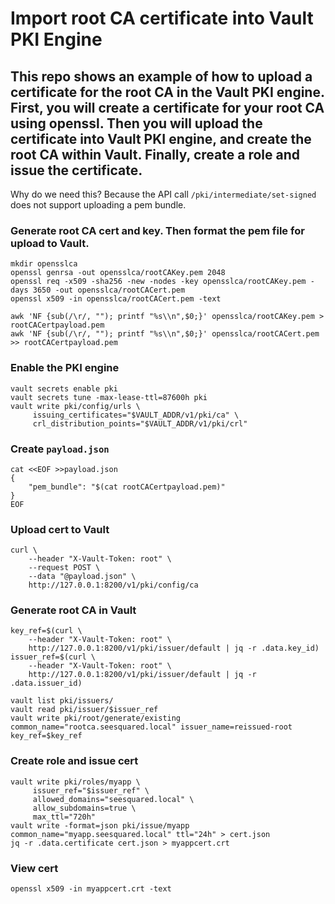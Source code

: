 # Import root CA certificate into Vault PKI Engine

## This repo shows an example of how to upload a certificate for the root CA in the Vault PKI engine. First, you will create a certificate for your root CA using openssl. Then you will upload the certificate into Vault PKI engine, and create the root CA within Vault. Finally, create a role and issue the certificate.

Why do we need this? Because the API call `/pki/intermediate/set-signed` does not support uploading a pem bundle.

### Generate root CA cert and key. Then format the pem file for upload to Vault.

```shell
mkdir opensslca
openssl genrsa -out opensslca/rootCAKey.pem 2048
openssl req -x509 -sha256 -new -nodes -key opensslca/rootCAKey.pem -days 3650 -out opensslca/rootCACert.pem
openssl x509 -in opensslca/rootCACert.pem -text

awk 'NF {sub(/\r/, ""); printf "%s\\n",$0;}' opensslca/rootCAKey.pem > rootCACertpayload.pem
awk 'NF {sub(/\r/, ""); printf "%s\\n",$0;}' opensslca/rootCACert.pem >> rootCACertpayload.pem
```

### Enable the PKI engine

```shell
vault secrets enable pki
vault secrets tune -max-lease-ttl=87600h pki
vault write pki/config/urls \
     issuing_certificates="$VAULT_ADDR/v1/pki/ca" \
     crl_distribution_points="$VAULT_ADDR/v1/pki/crl"
```

### Create `payload.json`

```shell
cat <<EOF >>payload.json
{
    "pem_bundle": "$(cat rootCACertpayload.pem)"
}
EOF
```

### Upload cert to Vault

```curl
curl \
    --header "X-Vault-Token: root" \
    --request POST \
    --data "@payload.json" \
    http://127.0.0.1:8200/v1/pki/config/ca
```

### Generate root CA in Vault

```shell
key_ref=$(curl \
    --header "X-Vault-Token: root" \
    http://127.0.0.1:8200/v1/pki/issuer/default | jq -r .data.key_id)
issuer_ref=$(curl \
    --header "X-Vault-Token: root" \
    http://127.0.0.1:8200/v1/pki/issuer/default | jq -r .data.issuer_id)

vault list pki/issuers/
vault read pki/issuer/$issuer_ref
vault write pki/root/generate/existing common_name="rootca.seesquared.local" issuer_name=reissued-root key_ref=$key_ref
```

### Create role and issue cert

```shell
vault write pki/roles/myapp \
     issuer_ref="$issuer_ref" \
     allowed_domains="seesquared.local" \
     allow_subdomains=true \
     max_ttl="720h"
vault write -format=json pki/issue/myapp common_name="myapp.seesquared.local" ttl="24h" > cert.json
jq -r .data.certificate cert.json > myappcert.crt
```

### View cert

```shell
openssl x509 -in myappcert.crt -text
```
